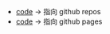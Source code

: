 - <a class="Repos" target="_blank" href="../example/animation/static-anim/js/main.js">code</a> -> 指向 github repos
- <a class="Pages" target="_blank" href="../example/animation/static-anim/js/main.js">code</a> -> 指向 github pages

